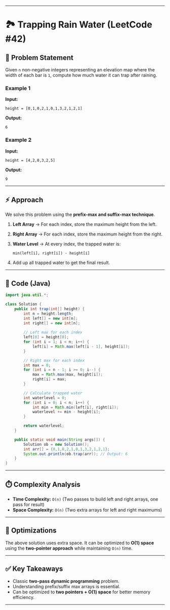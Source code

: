 
---

# 🏞️ Trapping Rain Water (LeetCode #42)

## 📌 Problem Statement

Given `n` non-negative integers representing an elevation map where the width of each bar is `1`, compute how much water it can trap after raining.

### Example 1

**Input:**

```
height = [0,1,0,2,1,0,1,3,2,1,2,1]
```

**Output:**

```
6
```

### Example 2

**Input:**

```
height = [4,2,0,3,2,5]
```

**Output:**

```
9
```

---

## ⚡ Approach

We solve this problem using the **prefix-max and suffix-max technique**.

1. **Left Array** → For each index, store the maximum height from the left.
2. **Right Array** → For each index, store the maximum height from the right.
3. **Water Level** → At every index, the trapped water is:

   ```
   min(left[i], right[i]) - height[i]
   ```
4. Add up all trapped water to get the final result.

---

## 📝 Code (Java)

```java
import java.util.*;

class Solution {
    public int trap(int[] height) {
        int n = height.length;
        int left[] = new int[n];
        int right[] = new int[n];
       
        // Left max for each index
        left[0] = height[0];
        for (int i = 1; i < n; i++) {
            left[i] = Math.max(left[i - 1], height[i]);
        }

        // Right max for each index
        int max = 0;
        for (int i = n - 1; i >= 0; i--) {
            max = Math.max(max, height[i]);
            right[i] = max;
        }

        // Calculate trapped water
        int waterlevel = 0;
        for (int i = 0; i < n; i++) {
            int min = Math.min(left[i], right[i]);
            waterlevel += min - height[i];
        }

        return waterlevel;
    }

    public static void main(String args[]) {
        Solution ob = new Solution();
        int arr[] = {0,1,0,2,1,0,1,3,2,1,2,1};
        System.out.println(ob.trap(arr)); // Output: 6
    }
}
```

---

## ⏱️ Complexity Analysis

* **Time Complexity:** `O(n)` (Two passes to build left and right arrays, one pass for result)
* **Space Complexity:** `O(n)` (Two extra arrays for left and right maximums)

---

## 🚀 Optimizations

The above solution uses extra space. It can be optimized to **O(1) space** using the **two-pointer approach** while maintaining `O(n)` time.

---

## ✅ Key Takeaways

* Classic **two-pass dynamic programming** problem.
* Understanding prefix/suffix max arrays is essential.
* Can be optimized to **two pointers + O(1) space** for better memory efficiency.

---


